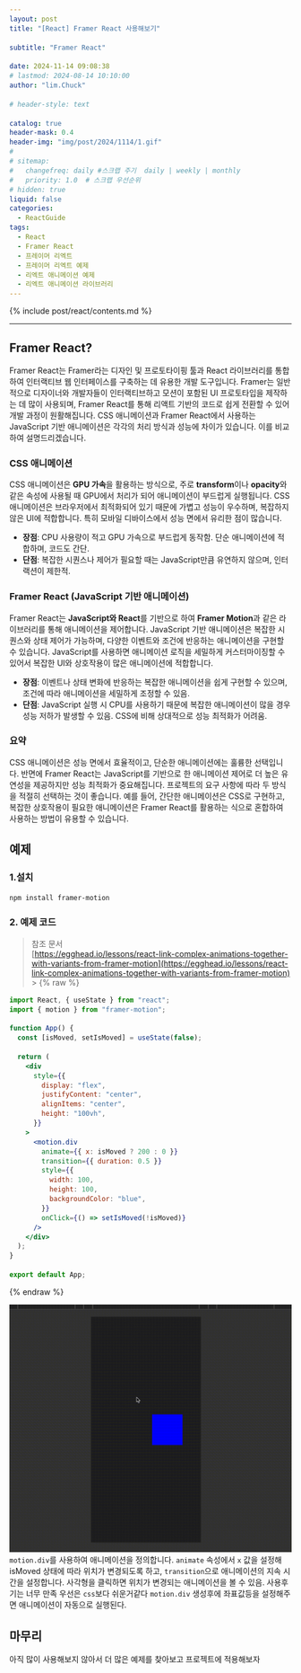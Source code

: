 ```yaml
---
layout: post
title: "[React] Framer React 사용해보기"

subtitle: "Framer React"

date: 2024-11-14 09:08:38
# lastmod: 2024-08-14 10:10:00
author: "lim.Chuck"

# header-style: text

catalog: true
header-mask: 0.4
header-img: "img/post/2024/1114/1.gif"
#
# sitemap:
#   changefreq: daily #스크랩 주기  daily | weekly | monthly
#   priority: 1.0  # 스크랩 우선순위
# hidden: true
liquid: false
categories:
  - ReactGuide
tags:
  - React
  - Framer React
  - 프레이머 리엑트
  - 프레이머 리엑트 예제
  - 리엑트 애니메이션 예제
  - 리엑트 애니메이션 라이브러리
---
```


{% include post/react/contents.md %}

---

## Framer React?

Framer React는 Framer라는 디자인 및 프로토타이핑 툴과 React 라이브러리를 통합하여 인터랙티브 웹 인터페이스를 구축하는 데 유용한 개발 도구입니다. Framer는 일반적으로 디자이너와 개발자들이 인터랙티브하고 모션이 포함된 UI 프로토타입을 제작하는 데 많이 사용되며, Framer React를 통해 리액트 기반의 코드로 쉽게 전환할 수 있어 개발 과정이 원활해집니다.
CSS 애니메이션과 Framer React에서 사용하는 JavaScript 기반 애니메이션은 각각의 처리 방식과 성능에 차이가 있습니다. 이를 비교하여 설명드리겠습니다.

### CSS 애니메이션

CSS 애니메이션은 **GPU 가속**을 활용하는 방식으로, 주로 **transform**이나 **opacity**와 같은 속성에 사용될 때 GPU에서 처리가 되어 애니메이션이 부드럽게 실행됩니다. CSS 애니메이션은 브라우저에서 최적화되어 있기 때문에 가볍고 성능이 우수하며, 복잡하지 않은 UI에 적합합니다. 특히 모바일 디바이스에서 성능 면에서 유리한 점이 많습니다.

- **장점**: CPU 사용량이 적고 GPU 가속으로 부드럽게 동작함. 단순 애니메이션에 적합하며, 코드도 간단.
- **단점**: 복잡한 시퀀스나 제어가 필요할 때는 JavaScript만큼 유연하지 않으며, 인터랙션이 제한적.

### Framer React (JavaScript 기반 애니메이션)

Framer React는 **JavaScript와 React**를 기반으로 하여 **Framer Motion**과 같은 라이브러리를 통해 애니메이션을 제어합니다. JavaScript 기반 애니메이션은 복잡한 시퀀스와 상태 제어가 가능하며, 다양한 이벤트와 조건에 반응하는 애니메이션을 구현할 수 있습니다. JavaScript를 사용하면 애니메이션 로직을 세밀하게 커스터마이징할 수 있어서 복잡한 UI와 상호작용이 많은 애니메이션에 적합합니다.

- **장점**: 이벤트나 상태 변화에 반응하는 복잡한 애니메이션을 쉽게 구현할 수 있으며, 조건에 따라 애니메이션을 세밀하게 조정할 수 있음.
- **단점**: JavaScript 실행 시 CPU를 사용하기 때문에 복잡한 애니메이션이 많을 경우 성능 저하가 발생할 수 있음. CSS에 비해 상대적으로 성능 최적화가 어려움.

### 요약

CSS 애니메이션은 성능 면에서 효율적이고, 단순한 애니메이션에는 훌륭한 선택입니다. 반면에 Framer React는 JavaScript를 기반으로 한 애니메이션 제어로 더 높은 유연성을 제공하지만 성능 최적화가 중요해집니다. 프로젝트의 요구 사항에 따라 두 방식을 적절히 선택하는 것이 좋습니다. 예를 들어, 간단한 애니메이션은 CSS로 구현하고, 복잡한 상호작용이 필요한 애니메이션은 Framer React를 활용하는 식으로 혼합하여 사용하는 방법이 유용할 수 있습니다.

## 예제

### 1.설치

```bash
npm install framer-motion
```

### 2. 예제 코드

> 참조 문서  
> [https://egghead.io/lessons/react-link-complex-animations-together-with-variants-from-framer-motion](https://egghead.io/lessons/react-link-complex-animations-together-with-variants-from-framer-motion) > {% raw %}

```jsx
import React, { useState } from "react";
import { motion } from "framer-motion";

function App() {
  const [isMoved, setIsMoved] = useState(false);

  return (
    <div
      style={{
        display: "flex",
        justifyContent: "center",
        alignItems: "center",
        height: "100vh",
      }}
    >
      <motion.div
        animate={{ x: isMoved ? 200 : 0 }}
        transition={{ duration: 0.5 }}
        style={{
          width: 100,
          height: 100,
          backgroundColor: "blue",
        }}
        onClick={() => setIsMoved(!isMoved)}
      />
    </div>
  );
}

export default App;
```

{% endraw %}

![](/img/post/2024/1114/1.gif)
`motion.div`를 사용하여 애니메이션을 정의합니다. `animate` 속성에서 `x` 값을 설정해 isMoved 상태에 따라 위치가 변경되도록 하고, `transition`으로 애니메이션의 지속 시간을 설정합니다. 사각형을 클릭하면 위치가 변경되는 애니메이션을 볼 수 있음.
사용후기는 너무 만족 우선은 `css`보다 쉬운거같다 `motion.div` 생성후에 좌표값등을 설정해주면 애니메이션이 자동으로 실행된다.

## 마무리

아직 많이 사용해보지 않아서 더 많은 예제를 찾아보고 프로젝트에 적용해보자
